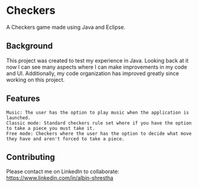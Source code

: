 # Checkers

A Checkers game made using Java and Eclipse.

## Background

This project was created to test my experience in Java. Looking back at it now I can see many aspects where I can make improvements in my code and UI. Additionally, my code organization has improved greatly since working on this project. 

## Features
```
Music: The user has the option to play music when the application is launched.
Classic mode: Standard checkers rule set where if you have the option to take a piece you must take it.
Free mode: Checkers where the user has the option to decide what move they have and aren't forced to take a piece. 
```

## Contributing

Please contact me on LinkedIn to collaborate: https://www.linkedin.com/in/albin-shrestha
